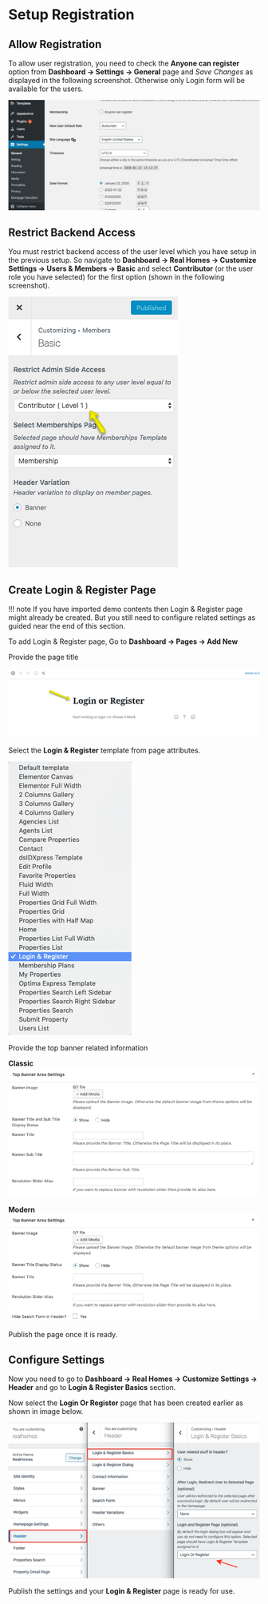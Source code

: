 # Setup Registration

## Allow Registration

To allow user registration, you need to check the **Anyone can register** option from **Dashboard → Settings → General** page and *Save Changes* as displayed in the following screenshot. Otherwise only Login form will be available for the users.

![Anyone can register](images/member-pages/anyone_can_register.gif)

## Restrict Backend Access

You must restrict backend access of the user level which you have setup in the previous setup. So navigate to **Dashboard → Real Homes → Customize Settings → Users & Members → Basic** and select **Contributor** (or the user role you have selected) for the first option (shown in the following screenshot).

![Login & Register Page Title](images/member-pages/restrict-backend-access.png)

## Create Login & Register Page

!!! note
    If you have imported demo contents then Login & Register page might already be created. But you still need to configure related settings as guided near the end of this section.

To add Login & Register page, Go to **Dashboard → Pages → Add New**

Provide the page title

![Login & Register Page Title](images/member-pages/login-register-page-title-gutenberg.png)

Select the **Login & Register** template from page attributes.
 
![Login & Register Template](images/member-pages/login-register-template.png)

Provide the top banner related information 

**Classic**
![Login & Register Banner Area Settings](images/add-content/top-banner-area-settings.png)

**Modern**
![Login & Register Banner Area Settings](images/add-content/top-banner-area-settings-mod.png)

Publish the page once it is ready.

## Configure Settings

Now you need to go to **Dashboard → Real Homes → Customize Settings -> Header** and go to **Login & Register Basics** section.

Now select the **Login Or Register** page that has been created earlier as shown in image below.

![Login & Register Customizer Settings](images/member-pages/customizer-login-modal-1.jpg)

Publish the settings and your **Login & Register** page is ready for use.